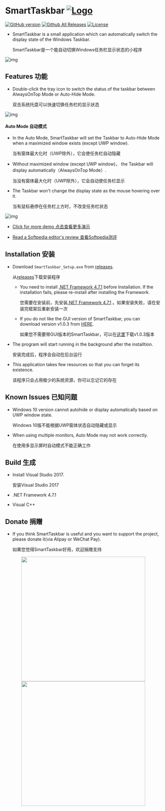 SmartTaskbar  [![Logo](https://github.com/ChanpleCai/SmartTaskbar/blob/master/logo/logo_blue_24x24.png)](http://www.softpedia.com/get/Tweak/System-Tweak/SmartTaskbar.shtml)
=====
[![GitHub version](https://badge.fury.io/gh/ChanpleCai%2FSmartTaskbar.svg)](https://github.com/ChanpleCai/SmartTaskbar/releases/download/v1.1.1/SmartTaskbar_Setup.exe)
[![Github All Releases](https://img.shields.io/github/downloads/ChanpleCai/SmartTaskbar/total.svg)](https://github.com/ChanpleCai/SmartTaskbar/releases)
[![License](http://img.shields.io/:license-MIT-blue.svg?style=flat)](LICENSE)

* SmartTaskbar is a small application which can automatically switch the display state of the Windows Taskbar.

  SmartTaskbar是一个能自动切换Windows任务栏显示状态的小程序
  
![img](https://github.com/ChanpleCai/SmartTaskbar/blob/master/demo/Context_Menu.gif)

Features 功能
-----

* Double-click the tray icon to switch the status of the taskbar between AlwaysOnTop Mode or Auto-Hide Mode.

  双击系统托盘可以快速切换任务栏的显示状态
  
![img](https://github.com/ChanpleCai/SmartTaskbar/blob/master/demo/Double-click.gif)

#### Auto Mode 自动模式

* In the Auto Mode, SmartTaskbar will set the Taskbar to Auto-Hide Mode when a maximized window exists (except UWP window).

  当有窗体最大化时（UWP除外），它会使任务栏自动隐藏
* Without maximized window (except UWP window)， the Taskbar will display automatically（AlwaysOnTop Mode）.

  当没有窗体最大化时（UWP除外），它会自动使任务栏显示
* The Taskbar won't change the display state as the mouse hovering over it.

  当有鼠标悬停在任务栏上方时，不改变任务栏状态

![img](https://github.com/ChanpleCai/SmartTaskbar/blob/master/demo/Hide_Show.gif)

* [Click for more demo 点击查看更多演示](https://github.com/ChanpleCai/SmartTaskbar/tree/master/demo)

* [Read a Softpedia editor's review 查看Softpedia测评](http://www.softpedia.com/get/Tweak/System-Tweak/SmartTaskbar.shtml)
  
Installation 安装
-----
* Download `SmartTaskbar_Setup.exe` from [releases](https://github.com/ChanpleCai/SmartTaskbar/releases). 

  从[releases](https://github.com/ChanpleCai/SmartTaskbar/releases)下载安装程序
  
    * You need to install [.NET Framework 4.7.1](https://www.microsoft.com/net/download/dotnet-framework-runtime/net471?utm_source=getdotnet&utm_medium=referral) before Installation. If the installation fails, please re-install after installing the Framework.

      您需要在安装前，先安装[.NET Framework 4.7.1](https://www.microsoft.com/net/download/dotnet-framework-runtime/net471?utm_source=getdotnet&utm_medium=referral) 。如果安装失败，请在安装完框架后重新安装一次

    * If you do not like the GUI version of SmartTaskbar, you can download version v1.0.3 from [HERE](https://github.com/ChanpleCai/SmartTaskbar/releases/tag/v1.0.3).

      如果您不需要带GUI版本的SmartTaskbar，可以在[这里](https://github.com/ChanpleCai/SmartTaskbar/releases/tag/v1.0.3)下载v1.0.3版本

* The program will start running in the background after the installtion.

  安装完成后，程序会自动在后台运行
  
* This application takes few resources so that you can forget its existence.

  该程序只会占用极少的系统资源，你可以忘记它的存在

Known Issues 已知问题
----
* Windows 10 version cannot autohide or display automatically based on UWP window state.

  Windows 10版不能根据UWP窗体状态自动隐藏或显示
* When using multiple monitors, Auto Mode may not work correctly.

  在使用多显示屏时自动模式不能正确工作

Build 生成
-----
* Install Visual Studio 2017.

  安装Visual Studio 2017 
  
* .NET Framework 4.7.1

* Visual C++

Donate 捐赠
----

* If you think SmartTaskbar is useful and you want to support the project, please donate it(via Alipay or WeChat Pay).

  如果您觉得SmartTaskbar好用，欢迎捐赠支持

<div align=center>
  <img src="https://github.com/ChanpleCai/SmartTaskbar/blob/master/donate/Alipay.jpg" width="400" />
  <img src="https://github.com/ChanpleCai/SmartTaskbar/blob/master/donate/WeChat_Pay.jpg" width="400" />
</div>
